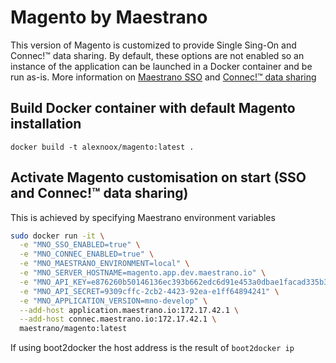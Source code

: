 # Magento by Maestrano
This version of Magento is customized to provide Single Sing-On and Connec!™ data sharing. By default, these options are not enabled so an instance of the application can be launched in a Docker container and be run as-is.
More information on [Maestrano SSO](https://maestrano.com) and [Connec!™ data sharing](https://maestrano.com/connec)

## Build Docker container with default Magento installation
`docker build -t alexnoox/magento:latest .`

## Activate Magento customisation on start (SSO and Connec!™ data sharing)
This is achieved by specifying Maestrano environment variables

```bash
sudo docker run -it \
  -e "MNO_SSO_ENABLED=true" \
  -e "MNO_CONNEC_ENABLED=true" \
  -e "MNO_MAESTRANO_ENVIRONMENT=local" \
  -e "MNO_SERVER_HOSTNAME=magento.app.dev.maestrano.io" \
  -e "MNO_API_KEY=e876260b50146136ec393b662edc6d91e453a0dbae1facad335b33fb763ead99" \
  -e "MNO_API_SECRET=9309cffc-2cb2-4423-92ea-e1ff64894241" \
  -e "MNO_APPLICATION_VERSION=mno-develop" \
  --add-host application.maestrano.io:172.17.42.1 \
  --add-host connec.maestrano.io:172.17.42.1 \
  maestrano/magento:latest
 ```

If using boot2docker the host address is the result of `boot2docker ip`
